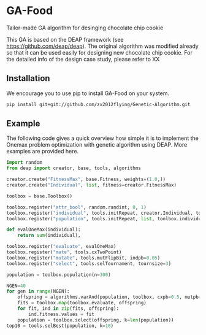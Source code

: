 # GA-Food

Tailor-made GA algorithm for desinging chocolate chip cookie

This GA is based on the DEAP framework (see https://github.com/deap/deap).
The original algorithm was modified already so that it can be used easily for designing new chocolate chip cookie.
For the detailed info of the design case study, please refer to XX

## Installation

We encourage you to use pip to install GA-Food on your system.

```bash
pip install git+git://github.com/zx2012flying/Genetic-Algorithm.git
```

## Example
The following code gives a quick overview how simple it is to implement the Onemax problem optimization with genetic algorithm using DEAP. More examples are provided here.

```python
import random
from deap import creator, base, tools, algorithms

creator.create("FitnessMax", base.Fitness, weights=(1.0,))
creator.create("Individual", list, fitness=creator.FitnessMax)

toolbox = base.Toolbox()

toolbox.register("attr_bool", random.randint, 0, 1)
toolbox.register("individual", tools.initRepeat, creator.Individual, toolbox.attr_bool, n=100)
toolbox.register("population", tools.initRepeat, list, toolbox.individual)

def evalOneMax(individual):
    return sum(individual),

toolbox.register("evaluate", evalOneMax)
toolbox.register("mate", tools.cxTwoPoint)
toolbox.register("mutate", tools.mutFlipBit, indpb=0.05)
toolbox.register("select", tools.selTournament, tournsize=3)

population = toolbox.population(n=300)

NGEN=40
for gen in range(NGEN):
    offspring = algorithms.varAnd(population, toolbox, cxpb=0.5, mutpb=0.1)
    fits = toolbox.map(toolbox.evaluate, offspring)
    for fit, ind in zip(fits, offspring):
        ind.fitness.values = fit
    population = toolbox.select(offspring, k=len(population))
top10 = tools.selBest(population, k=10)
```

